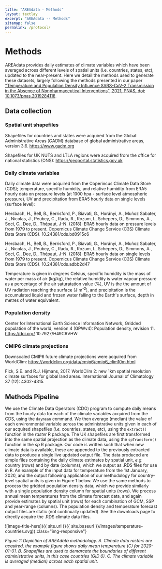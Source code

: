 ```yaml
---
title: "AREAdata - Methods"
layout: textlay
excerpt: "AREAdata -- Methods"
sitemap: false
permalink: /protocol/
---
```


# Methods

AREAdata provides daily estimates of climate variables which have been averaged across different levels of spatial units (i.e. countries, states, etc), updated to the near-present. 
Here we detail the methods used to generate these datasets, largely following the methods presented in our paper ["Temperature and Population Density Influence SARS-CoV-2 Transmission in the Absence of Nonpharmaceutical Interventions", 2021, PNAS, doi: 10.1073/pnas.2019284118](https://doi.org/10.1073/pnas.2019284118).


## Data collection

### Spatial unit shapefiles

Shapefiles for countries and states were acquired from the Global Administrative Areas (GADM) database of global administrative areas, version 3.6. https://www.gadm.org

Shapefiles for UK NUTS and LTLA regions were acquired from the office for national statistics (ONS): https://geoportal.statistics.gov.uk

### Daily climate variables

Daily climate data were acquired from the Coperincus Climate Data Store (CDS); temperature, specific humidity, and relative humidity from ERA5 hourly data on pressure levels (at 1000 hpa - surface level atmospheric pressure), UV and precipitation from ERA5 hourly data on single levels (surface level):

Hersbach, H., Bell, B., Berrisford, P., Biavati, G., Horányi, A., Muñoz Sabater, J., Nicolas, J., Peubey, C., Radu, R., Rozum, I., Schepers, D., Simmons, A., Soci, C., Dee, D., Thépaut, J-N. (2018): ERA5 hourly data on pressure levels from 1979 to present. Copernicus Climate Change Service (C3S) Climate Data Store (CDS). 10.24381/cds.bd0915c6

Hersbach, H., Bell, B., Berrisford, P., Biavati, G., Horányi, A., Muñoz Sabater, J., Nicolas, J., Peubey, C., Radu, R., Rozum, I., Schepers, D., Simmons, A., Soci, C., Dee, D., Thépaut, J-N. (2018): ERA5 hourly data on single levels from 1979 to present. Copernicus Climate Change Service (C3S) Climate Data Store (CDS). 10.24381/cds.adbb2d47 

Temperature is given in degrees Celsius, specific humidity is the mass of water per mass of air (kg/kg), the relative humidity is water vapour pressure as a percentage of the air saturatation value (%), UV is the the amount of UV radiation reaching the surface (J m<sup>-2</sup>), and precipitation is the accumulated liquid and frozen water falling to the Earth's surface, depth in metres of water equivalent.

### Population density

Center for International Earth Science Information Network, Gridded population of the world, version 4 (GPWv4): Population density, revision 11. https://doi.org/ 10.7927/H49C6VHW

### CMIP6 climate projections

Downscaled CMIP6 future climate projections were acquired from WorldClim: https://worldclim.org/data/cmip6/cmip6_clim10m.html

Fick, S.E. and R.J. Hijmans, 2017. WorldClim 2: new 1km spatial resolution climate surfaces for global land areas. International Journal of Climatology 37 (12): 4302-4315.


## Methods Pipeline

We use the Climate Data Operators (CDO) program to compute daily means from the hourly data for each of the climate variables acquired from the CDS, using the `daymean` command. 
We then average (median) the value of each environmental variable across the administrative units given in each of our acquired shapefiles (*i.e.* countries, states, etc), using the `extract()` function in the *raster* R package. The UK shapefiles are first transformed into the same spatial projection as the climate data, using the `spTransform()` function in the *sp* R package. 
Our code is written such that when new climate data is available, these are appended to the previously extracted data to produce a single live updated output file. The data produced are simple files containing the daily climate estimates by spatial unit, *e.g.* country (rows) and by date (columns), which we output as .RDS files for use in R. 
An example of the input data for temperature from the 1st January, 2020, and the output following application of our methodology for country-level spatial units is given in Figure 1 below. 
We use the same methods to process the gridded population density data, which we provide similarly with a single population density column for spatial units (rows). 
We process annual mean temperatures from the climate forecast data, and again provide estimates by spatial unit (rows) for each combination of GCM, SSP and year-range (columns). 
The population density and temperature forecast output files are static (not continually updated). See the downloads page to directly acquire the .RDS climate data files.

![image-title-here]({{ site.url }}{{ site.baseurl }}/images/temperature-countries.svg){:class="img-responsive"}

*Figure 1: Depiction of AREAdata methodology. A. Climate data rasters are acquired, the example figure shows daily mean temperature (C) for 2020-01-01. B. Shapefiles are used to demarcate the boundaries of different administrative units, in this case countries (GID 0). C. The climate variable is averaged (median) across each spatial unit.*
